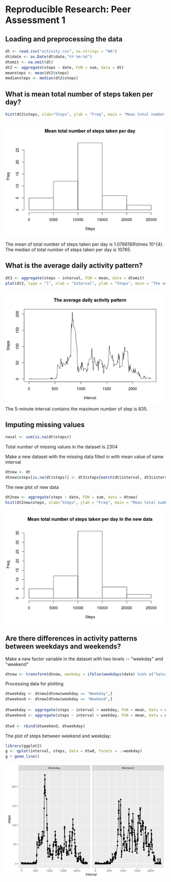 # Reproducible Research: Peer Assessment 1


## Loading and preprocessing the data


```r
dt <- read.csv("activity.csv", na.strings = "NA")
dt$date <- as.Date(dt$date,"%Y-%m-%d")
dtomit <- na.omit(dt)
dt2 <- aggregate(steps ~ date, FUN = sum, data = dt)
meansteps <- mean(dt2$steps)
mediansteps <- median(dt2$steps)
```



## What is mean total number of steps taken per day?


```r
hist(dt2$steps, xlab="Steps", ylab = "Freq", main = "Mean total number of steps taken per day")
```

![](PA1_template_files/figure-html/unnamed-chunk-2-1.png)<!-- -->

The mean of total number of steps taken per day is 1.0766189\times 10^{4}.
The median of total number of steps taken per day is 10765.

## What is the average daily activity pattern?


```r
dt3 <- aggregate(steps ~ interval, FUN = mean, data = dtomit)
plot(dt3, type = "l", xlab = "Interval", ylab = "Steps", main = "The average daily activity pattern")
```

![](PA1_template_files/figure-html/unnamed-chunk-3-1.png)<!-- -->
The 5-minute interval contains the maximum number of step is 835.

## Imputing missing values

```r
naval <- sum(is.na(dt$steps))
```
Total number of missing values in the dataset is 2304

Make a new dataset with the missing data filled in with mean value of same interval

```r
dtnew <- dt
dtnew$steps[is.na(dt$steps)] <- dt3$steps[match(dt$interval, dt3$interval)][is.na(dt$steps)]
```

The new plot of new data

```r
dt2new <- aggregate(steps ~ date, FUN = sum, data = dtnew)
hist(dt2new$steps, xlab="Steps", ylab = "Freq", main = "Mean total number of steps taken per day in the new data")
```

![](PA1_template_files/figure-html/unnamed-chunk-6-1.png)<!-- -->

## Are there differences in activity patterns between weekdays and weekends?

Make a new factor variable in the dataset with two levels -- "weekday" and "weekend"

```r
dtnew <- transform(dtnew, weekday = ifelse(weekdays(date) %in% c("Saturday", "Sunday"), "Weekend", "Weekday"))
```
Processing data for plotting

```r
dtweekday <- dtnew[dtnew$weekday == "Weekday",]
dtweekend <- dtnew[dtnew$weekday == "Weekend",]

dtweekday <- aggregate(steps ~ interval + weekday, FUN = mean, data = dtweekday)
dtweekend <- aggregate(steps ~ interval + weekday, FUN = mean, data = dtweekend)

dtwd <- rbind(dtweekend, dtweekday)
```
The plot of steps between weekend and weekday:

```r
library(ggplot2)
g <- qplot(interval, steps, data = dtwd, facets = .~weekday)
g + geom_line()
```

![](PA1_template_files/figure-html/unnamed-chunk-9-1.png)<!-- -->
